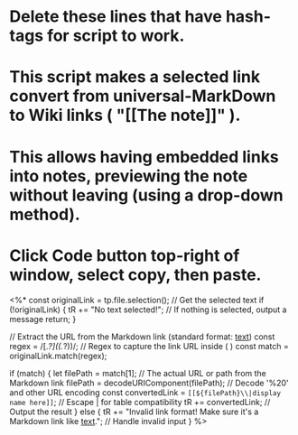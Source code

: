 # Delete these lines that have hash-tags for script to work.
# This script makes a selected link convert from universal-MarkDown to Wiki links ( "[[The note]]" ).
# This allows having embedded links into notes, previewing the note without leaving (using a drop-down method).

# Click Code button top-right of window, select copy, then paste.

<%*
const originalLink = tp.file.selection(); // Get the selected text
if (!originalLink) {
    tR += "No text selected!"; // If nothing is selected, output a message
    return;
}

// Extract the URL from the Markdown link (standard format: [text](url))
const regex = /\[.*?\]\((.*?)\)/; // Regex to capture the link URL inside ( )
const match = originalLink.match(regex);

if (match) {
    let filePath = match[1]; // The actual URL or path from the Markdown link
    filePath = decodeURIComponent(filePath); // Decode '%20' and other URL encoding
    const convertedLink = `[[${filePath}\\|display name here]]`; // Escape | for table compatibility
    tR += convertedLink; // Output the result
} else {
    tR += "Invalid link format! Make sure it's a Markdown link like [text](url)."; // Handle invalid input
}
%>
